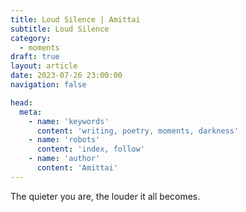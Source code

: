 ```yaml
---
title: Loud Silence | Amittai
subtitle: Loud Silence
category:
  - moments
draft: true
layout: article
date: 2023-07-26 23:00:00
navigation: false

head:
  meta:
    - name: 'keywords'
      content: 'writing, poetry, moments, darkness'
    - name: 'robots'
      content: 'index, follow'
    - name: 'author'
      content: 'Amittai'
---
```


The quieter you are, the louder it all becomes.
